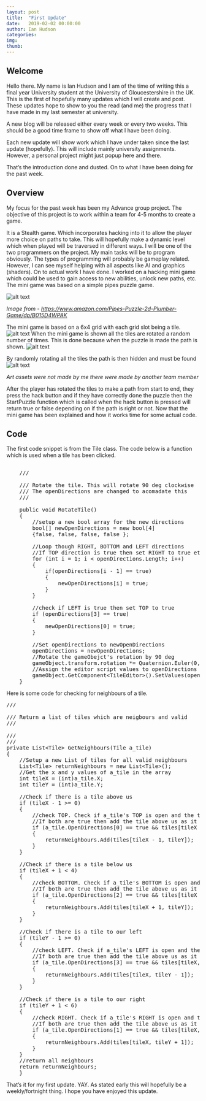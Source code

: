 ```yaml
---
layout: post
title:  "First Update"
date:   2019-02-02 00:00:00
author: Ian Hudson
categories: 
img:
thumb:
---
```


## Welcome
Hello there. My name is Ian Hudson and I am of the time of writing this a final year University student at the University of Gloucestershire in the UK. This is the first of hopefully many updates which I will create and post. These updates hope to show to you the read (and me) the progress that I have made in my last semester at university.

A new blog will be released either every week or every two weeks. This should be a good time frame to show off what I have been doing.

Each new update will show work which I have under taken since the last update (hopefully). This will include mainly university assignments. However, a personal project might just popup here and there.

That’s the introduction done and dusted. On to what I have been doing for the past week.

<!--more-->

## Overview
My focus for the past week has been my Advance group project. The objective of this project is to work within a team for 4-5 months to create a game. 

It is a Stealth game. Which incorporates hacking into it to allow the player more choice on paths to take. This will hopefully make a dynamic level which when played will be traversed in different ways.
I will be one of the two programmers on the project. My main tasks will be to program obviously. The types of programming will probably be gameplay related. However, I can see myself helping with all aspects like AI and graphics (shaders).
On to actual work I have done.  I worked on a hacking mini game which could be used to gain access to new abilities, unlock new paths, etc. The mini game was based on a simple pipes puzzle game.

![alt text](assets/img/updates/FirstUpdate/hacking_refIMG.png "Reference puzzle game")

<i>Image from - https://www.amazon.com/Pipes-Puzzle-2d-Plumber-Game/dp/B015D4WPAK</i>

The mini game is based on a 6x4 grid with each grid slot being a tile. ![alt text](assets/img/updates/FirstUpdate/hacking_tile.png "Tile") When the mini game is shown all the tiles are rotated a random number of times. This is done because when the puzzle is made the path is shown. ![alt text](assets/img/updates/FirstUpdate/hacking_pathCompleted.png "Puzzle Completed") 


By randomly rotating all the tiles the path is then hidden and must be found ![alt text](assets/img/updates/FirstUpdate/hacking_pathRandom.png "Puzzle Random")

<i>Art assets were not made by me there were made by another team member</i>

After the player has rotated the tiles to make a path from start to end, they press the hack button and if they have correctly done the puzzle then the StartPuzzle function which is called when the hack button is pressed will return true or false depending on if the path is right or not.
Now that the mini game has been explained and how it works time for some actual code.

## Code
The first code snippet is from the Tile class. The code below is a function which is used when a tile has been clicked.  

<pre class="brush: csharp"> 
    /// <summary>
    /// Rotate the tile. This will rotate 90 deg clockwise
    /// The openDirections are changed to acomadate this
    /// </summary>
    public void RotateTile()
    {
        //setup a new bool array for the new directions
        bool[] newOpenDirections = new bool[4]
        {false, false, false, false };

        //Loop though RIGHT, BOTTOM and LEFT directions
        //If TOP direction is true then set RIGHT to true etc..
        for (int i = 1; i < openDirections.Length; i++)
        {
            if(openDirections[i - 1] == true)
            {
                newOpenDirections[i] = true;
            }
        }

        //check if LEFT is true then set TOP to true
        if (openDirections[3] == true)
        {
            newOpenDirections[0] = true;
        }

        //Set openDirections to newOpenDirections
        openDirections = newOpenDirections;
        //Rotate the gameObejct's rotation by 90 deg
        gameObject.transform.rotation *= Quaternion.Euler(0, 0, -90);
        //Assign the editor script values to openDirections
        gameObject.GetComponent&lt;TileEditor>().SetValues(openDirections);
    }
</pre>

Here is some code for checking for neighbours of a tile.

<pre class="brush: csharp">
/// <summary>
/// Return a list of tiles which are neigbours and valid 
/// </summary>
/// <param name="a_tile"></param>
/// <returns></returns>
private List&lt;Tile> GetNeighbours(Tile a_tile)
{
    //Setup a new List of tiles for all valid neighbours
    List&lt;Tile> returnNeighbours = new List&lt;Tile>();        
    //Get the x and y values of a_tile in the array
    int tileX = (int)a_tile.X;
    int tileY = (int)a_tile.Y;

    //Check if there is a tile above us
    if (tileX - 1 >= 0)
    {
        //check TOP. Check if a_tile's TOP is open and the tile above us BOTTOM is open
        //If both are true then add the tile above us as it is valid
        if (a_tile.OpenDirections[0] == true && tiles[tileX - 1, tileY].OpenDirections[2] == true)
        {
            returnNeighbours.Add(tiles[tileX - 1, tileY]);
        }
    }

    //Check if there is a tile below us
    if (tileX + 1 < 4)
    {
        //check BOTTOM. Check if a_tile's BOTTOM is open and the tile below us TOP is open
        //If both are true then add the tile above us as it is valid
        if (a_tile.OpenDirections[2] == true && tiles[tileX + 1, tileY].OpenDirections[0] == true)
        {
            returnNeighbours.Add(tiles[tileX + 1, tileY]);
        }
    }

    //Check if there is a tile to our left
    if (tileY - 1 >= 0)
    {
        //check LEFT. Check if a_tile's LEFT is open and the tile to our left is open on the RIGHT
        //If both are true then add the tile above us as it is valid
        if (a_tile.OpenDirections[3] == true && tiles[tileX, tileY - 1].OpenDirections[1] == true)
        {
            returnNeighbours.Add(tiles[tileX, tileY - 1]);
        }
    }

    //Check if there is a tile to our right
    if (tileY + 1 < 6)
    {
        //check RIGHT. Check if a_tile's RIGHT is open and the tile to our RIGHT is open on the LEFT
        //If both are true then add the tile above us as it is valid
        if (a_tile.OpenDirections[1] == true && tiles[tileX, tileY + 1].OpenDirections[3] == true)
        {
            returnNeighbours.Add(tiles[tileX, tileY + 1]);
        }
    }
    //return all neighbours
    return returnNeighbours;
    }
</pre>

That’s it for my first update. YAY. As stated early this will hopefully be a weekly/fortnight thing. I hope you have enjoyed this update. 
